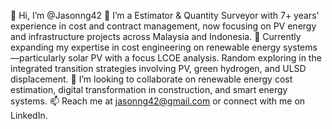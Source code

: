 👋 Hi, I’m @Jasonng42
👀 I’m a Estimator & Quantity Surveyor with 7+ years' experience in cost and contract management, now focusing on PV energy and infrastructure projects across Malaysia and Indonesia.
🌱 Currently expanding my expertise in cost engineering on renewable energy systems—particularly solar PV with a focus LCOE analysis. Random exploring in the integrated transition strategies involving PV, green hydrogen, and ULSD displacement.
💞️ I’m looking to collaborate on renewable energy cost estimation, digital transformation in construction, and smart energy systems.
📫 Reach me at jasonng42@gmail.com or connect with me on LinkedIn.

<!---
Jasonng42/Jasonng42 is a ✨ special ✨ repository because its `README.md` (this file) appears on your GitHub profile.
You can click the Preview link to take a look at your changes.
--->
